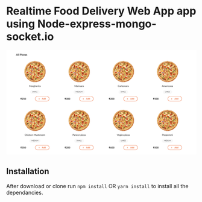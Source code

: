 # Realtime Food Delivery Web App app using Node-express-mongo-socket.io

![Realtime Food Web App](https://github.com/Nirav-919/Real-Time-Food-Delivery-Web-App/blob/main/Screenshot%202023-09-21.png?raw=true)




## Installation 
After download or clone run `npm install` OR `yarn install` to install all the dependancies.
